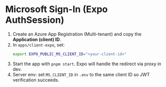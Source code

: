 # Microsoft Sign-In (Expo AuthSession)

1) Create an Azure App Registration (Multi-tenant) and copy the **Application (client) ID**.
2) In `apps/client-expo`, set:
   ```bash
   export EXPO_PUBLIC_MS_CLIENT_ID="<your-client-id>"
   ```
3) Start the app with `pnpm start`. Expo will handle the redirect via proxy in dev.
4) Server env: set `MS_CLIENT_ID` in `.env` to the same client ID so JWT verification succeeds.
